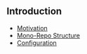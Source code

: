## Introduction

* [Motivation](Motivation.md)
* [Mono-Repo Structure](MonoRepoStructure.md)
* [Configuration](Configuration.md)
